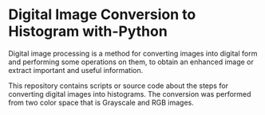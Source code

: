 # Digital Image Conversion to Histogram with-Python

Digital image processing is a method for converting images into digital form and performing some operations on them, to obtain an enhanced image or extract important and useful information.

This repository contains scripts or source code about the steps for converting digital images into histograms. The conversion was performed from two color space that is Grayscale and RGB images.
